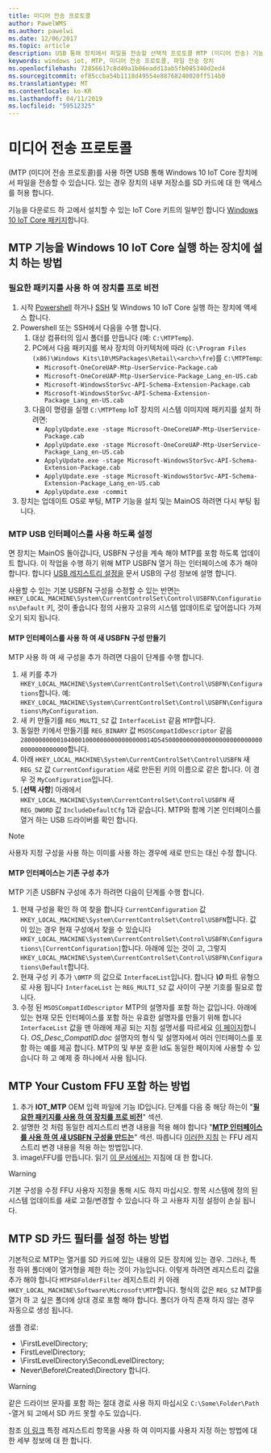 ```yaml
---
title: 미디어 전송 프로토콜
author: PawelWMS
ms.author: pawelwi
ms.date: 12/06/2017
ms.topic: article
description: USB 통해 장치에서 파일을 전송할 선택적 프로토콜 MTP (미디어 전송) 기능을 사용 하는 방법을 알아봅니다.
keywords: windows iot, MTP, 미디어 전송 프로토콜, 파일 전송 장치
ms.openlocfilehash: 72856617c8d49a1b06eadd13ab5fb085340d2ed4
ms.sourcegitcommit: ef85ccba54b1118d49554e88768240020ff514b0
ms.translationtype: MT
ms.contentlocale: ko-KR
ms.lasthandoff: 04/11/2019
ms.locfileid: "59512325"
---
```

# <a name="media-transfer-protocol"></a>미디어 전송 프로토콜
(MTP (미디어 전송 프로토콜)를 사용 하면 USB 통해 Windows 10 IoT Core 장치에서 파일을 전송할 수 있습니다. 있는 경우 장치의 내부 저장소를 SD 카드에 대 한 액세스를 허용 합니다.

기능을 다운로드 하 고에서 설치할 수 있는 IoT Core 키트의 일부인 합니다 [Windows 10 IoT Core 패키지](https://www.microsoft.com/en-us/download/details.aspx?id=55031)합니다.

## <a name="how-to-install-the-mtp-feature-on-a-device-running-windows-10-iot-core"></a>MTP 기능을 Windows 10 IoT Core 실행 하는 장치에 설치 하는 방법

### <a name="provisioning-the-device-with-required-packages"></a>필요한 패키지를 사용 하 여 장치를 프로 비전

1. 시작 [Powershell](../connect-your-device/PowerShell.md) 하거나 [SSH](../connect-your-device/SSH.md) 및 Windows 10 IoT Core 실행 하는 장치에 액세스 합니다.
2. Powershell 또는 SSH에서 다음을 수행 합니다.
    1. 대상 컴퓨터의 임시 폴더를 만듭니다 (예: `C:\MTPTemp`).
    2. PC에서 다음 패키지를 복사 장치의 아키텍처에 따라 (`C:\Program Files (x86)\Windows Kits\10\MSPackages\Retail\<arch>\fre`)를 `C:\MTPTemp`:
        * `Microsoft-OneCoreUAP-Mtp-UserService-Package.cab`
        * `Microsoft-OneCoreUAP-Mtp-UserService-Package_Lang_en-US.cab`
        * `Microsoft-WindowsStorSvc-API-Schema-Extension-Package.cab`
        * `Microsoft-WindowsStorSvc-API-Schema-Extension-Package_Lang_en-US.cab`
    3. 다음이 명령을 실행 `C:\MTPTemp` IoT 장치의 시스템 이미지에 패키지를 설치 하려면:
        * `ApplyUpdate.exe -stage Microsoft-OneCoreUAP-Mtp-UserService-Package.cab`
        * `ApplyUpdate.exe -stage Microsoft-OneCoreUAP-Mtp-UserService-Package_Lang_en-US.cab`
        * `ApplyUpdate.exe -stage Microsoft-WindowsStorSvc-API-Schema-Extension-Package.cab`
        * `ApplyUpdate.exe -stage Microsoft-WindowsStorSvc-API-Schema-Extension-Package_Lang_en-US.cab`
        * `ApplyUpdate.exe -commit`
3. 장치는 업데이트 OS로 부팅, MTP 기능을 설치 및는 MainOS 하려면 다시 부팅 됩니다.

### <a name="enabling-the-mtp-usb-interface"></a>MTP USB 인터페이스를 사용 하도록 설정

면 장치는 MainOS 돌아갑니다, USBFN 구성을 계속 해야 MTP를 포함 하도록 업데이트 합니다. 이 작업을 수행 하기 위해 MTP USBFN 열거 하는 인터페이스에 추가 해야 합니다.
합니다 [USB 레지스트리 설정을](https://docs.microsoft.com/windows-hardware/drivers/usbcon/usb-registry-settings-for-a-function-controller-driver) 문서 USB의 구성 정보에 설명 합니다.

사용할 수 있는 기본 USBFN 구성을 수정할 수 있는 반면는 `HKEY_LOCAL_MACHINE\System\CurrentControlSet\Control\USBFN\Configurations\Default` 키, 것이 좋습니다 정의 사용자 고유의 시스템 업데이트로 덮어씁니다 가져오기 되지 됩니다.

#### <a name="creating-a-new-usbfn-configuration-with-the-mtp-interface"></a>MTP 인터페이스를 사용 하 여 새 USBFN 구성 만들기

MTP 사용 하 여 새 구성을 추가 하려면 다음이 단계를 수행 합니다.
1. 새 키를 추가 `HKEY_LOCAL_MACHINE\System\CurrentControlSet\Control\USBFN\Configurations`합니다. 예: `HKEY_LOCAL_MACHINE\System\CurrentControlSet\Control\USBFN\Configurations\MyConfiguration`.
2. 새 키 만들기를 `REG_MULTI_SZ` 값 `InterfaceList` 같음 `MTP`합니다.
3. 동일한 키에서 만들기를 `REG_BINARY` 값 `MSOSCompatIdDescriptor` 같음 `2800000000010400010000000000000000014D545000000000000000000000000000000000000000`합니다.
4. 아래 `HKEY_LOCAL_MACHINE\System\CurrentControlSet\Control\USBFN` 새 `REG_SZ` 값 `CurrentConfiguration` 새로 만든된 키의 이름으로 같은 합니다. 이 경우 것 `MyConfiguration`입니다.
5. [**선택 사항**] 아래에서 `HKEY_LOCAL_MACHINE\System\CurrentControlSet\Control\USBFN` 새 `REG_DWORD` 값 `IncludeDefaultCfg` 1과 같습니다. MTP와 함께 기본 인터페이스를 열거 하는 USB 드라이버를 확인 합니다.

> [!NOTE]
> 사용자 지정 구성을 사용 하는 이미를 사용 하는 경우에 새로 만드는 대신 수정 합니다.

#### <a name="adding-the-mtp-interface-to-an-existing-configuration"></a>MTP 인터페이스는 기존 구성 추가

MTP 기존 USBFN 구성에 추가 하려면 다음이 단계를 수행 합니다.
1. 현재 구성을 확인 하 여 찾을 합니다 `CurrentConfiguration` 값 `HKEY_LOCAL_MACHINE\System\CurrentControlSet\Control\USBFN`합니다. 값이 있는 경우 현재 구성에서 찾을 수 있습니다 `HKEY_LOCAL_MACHINE\System\CurrentControlSet\Control\USBFN\Configurations\[CurrentConfiguration]`합니다. 아래에 있는 것이 고, 그렇지 `HKEY_LOCAL_MACHINE\System\CurrentControlSet\Control\USBFN\Configurations\Default`합니다.
2. 현재 구성 키 추가 `\0MTP` 의 값으로 `InterfaceList`입니다. 합니다 ***\0*** 파트 유형으로 사용 됩니다 `InterfaceList` 는 `REG_MULTI_SZ` 값 사이이 구분 기호를 필요로 합니다.
3. 수정 된 `MSOSCompatIdDescriptor` MTP의 설명자를 포함 하는 값입니다. 아래에 있는 현재 모든 인터페이스를 포함 하는 유효한 설명자를 만들기 위해 합니다 `InterfaceList` 값을 맨 아래에 제공 되는 지침 설명서를 따르세요 [이 페이지](https://msdn.microsoft.com/windows/hardware/gg463179.aspx)합니다. *OS_Desc_CompatID.doc* 설명자의 형식 및 설명자에서 여러 인터페이스를 포함 하는 예를 제공 합니다. MTP의 및 부분 호환 Id도 동일한 페이지에 사용할 수 있습니다 하 고 예제 중 하나에서 사용 됩니다.

## <a name="how-to-include-mtp-in-your-custom-ffu"></a>MTP Your Custom FFU 포함 하는 방법

1. 추가 **IOT_MTP** OEM 입력 파일에 기능 ID입니다. 단계를 다음 중 해당 하는이 "[**필요한 패키지를 사용 하 여 장치를 프로 비전**](#provisioning-the-device-with-required-packages)" 섹션.
2. 설명한 것 처럼 동일한 레지스트리 변경 내용을 적용 해야 합니다 "[**MTP 인터페이스를 사용 하 여 새 USBFN 구성을 만드는**](#creating-a-new-usbfn-configuration-with-the-mtp-interface)" 섹션. 따릅니다 [이러한 지침](https://docs.microsoft.com/windows-hardware/manufacture/iot/add-a-registry-setting-to-an-image) 는 FFU 레지스트리 변경 내용을 적용 하는 방법입니다.
3. image\FFU를 만듭니다. 읽기 [이 문서에서는](https://docs.microsoft.com/windows-hardware/manufacture/iot/create-a-basic-image) 지침에 대 한 합니다.

> [!WARNING]
> 기본 구성을 수정 FFU 사용자 지정을 통해 시도 하지 마십시오. 항목 시스템에 정의 된 시스템 업데이트를 새로 고칠/변경할 수 있습니다 하 고 사용자 지정 설정이 손실 됩니다.

## <a name="how-to-setup-the-mtp-sd-card-filter"></a>MTP SD 카드 필터를 설정 하는 방법

기본적으로 MTP는 열거를 SD 카드에 있는 내용의 모든 장치에 있는 경우. 그러나, 특정 하위 폴더에이 열거형을 제한 하는 것이 가능입니다. 이렇게 하려면 레지스트리 값을 추가 해야 합니다 `MTPSDFolderFilter` 레지스트리 키 아래 `HKEY_LOCAL_MACHINE\Software\Microsoft\MTP`합니다.
형식의 값은 `REG_SZ` MTP를 열거 하 고 싶은 폴더에 상대 경로 포함 해야 합니다. 폴더가 아직 존재 하지 않는 경우 자동으로 생성 됩니다.

샘플 경로:
- \FirstLevelDirectory;
- FirstLevelDirectory;
- \FirstLevelDirectory\SecondLevelDirectory;
- Never\Before\Created\Directory 합니다.

> [!WARNING]
> 같은 드라이브 문자를 포함 하는 절대 경로 사용 하지 마십시오 `C:\Some\Folder\Path` -열거 되 고에서 SD 카드 못할 수도 있습니다.

참조 [이 링크](https://docs.microsoft.com/windows-hardware/manufacture/iot/add-a-registry-setting-to-an-image) 특정 레지스트리 항목을 사용 하 여 이미지를 사용자 지정 하는 방법에 대 한 세부 정보에 대 한 합니다.
